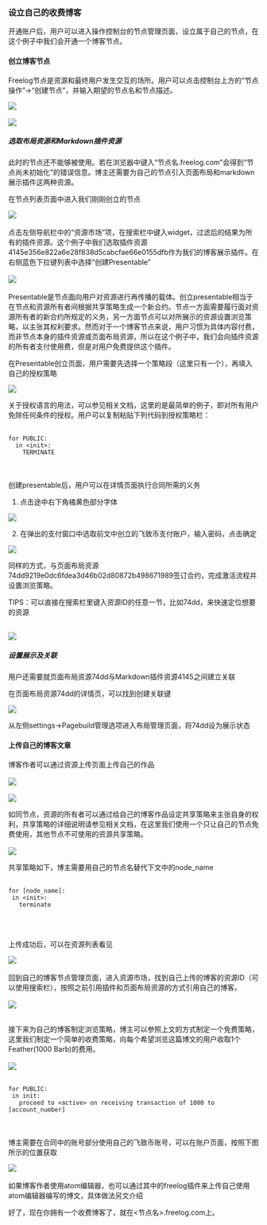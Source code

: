 ### 设立自己的收费博客
开通账户后，用户可以进入操作控制台的节点管理页面，设立属于自己的节点，在这个例子中我们会开通一个博客节点。

#### 创立博客节点

  Freelog节点是资源和最终用户发生交互的场所。用户可以点击控制台上方的“节点操作”->“创建节点”，并输入期望的节点名和节点描述。

  <img style="max-width: 80%" src="http://visuals.oss-cn-shenzhen.aliyuncs.com/Marked%20Screen%2010.png">
  <br/> <br/>
  <img style="max-width: 80%" src="http://visuals.oss-cn-shenzhen.aliyuncs.com/Screen%2011.PNG">

  ##### 选取布局资源和Markdown插件资源

  此时的节点还不能够被使用。若在浏览器中键入“节点名.freelog.com”会得到“节点尚未初始化”的错误信息。博主还需要为自己的节点引入页面布局和markdown展示插件这两种资源。

  在节点列表页面中进入我们刚刚创立的节点

  <img style="max-width: 80%" src="http://visuals.oss-cn-shenzhen.aliyuncs.com/Marked%20Screen%2012.png">
  <br/> <br/>
  点击左侧导航栏中的“资源市场”项，在搜索栏中键入widget，过滤后的结果为所有的插件资源。这个例子中我们选取插件资源4145e356e822a6e28f838d5cabcfae66e0155dfb作为我们的博客展示插件。在右侧蓝色下拉键列表中选择“创建Presentable”
  <br/> <br/>
  <img style="max-width: 80%" src="http://visuals.oss-cn-shenzhen.aliyuncs.com/Marked%20Screen%2013a.png">
  <br/> <br/>
  Presentable是节点面向用户对资源进行再传播的载体。创立presentable相当于在节点和资源所有者间根据共享策略生成一个新合约。节点一方面需要履行面对资源所有者的新合约所规定的义务，另一方面节点可以对所展示的资源设置浏览策略，以主张其权利要求。然而对于一个博客节点来说，用户习惯为具体内容付费，而非节点本身的插件资源或页面布局资源，所以在这个例子中，我们会向插件资源的所有者支付使用费，但是对用户免费提供这个插件。

  在Presentable创立页面，用户需要先选择一个策略段（这里只有一个），再填入自己的授权策略

  <img style="max-width: 80%" src="http://visuals.oss-cn-shenzhen.aliyuncs.com/Screen%2014.PNG">

  关于授权语言的用法，可以参见相关文档，这里的是最简单的例子，即对所有用户免除任何条件的授权。用户可以复制粘贴下列代码到授权策略栏：
  <br/> <br/>
  ```
  for PUBLIC:
    in <init>:
      TERMINATE
  ```
  <br/> <br/>
  创建presentable后，用户可以在详情页面执行合同所需的义务

  1. 点击途中右下角橘黄色部分字体

  <img style="max-width: 80%" src="http://visuals.oss-cn-shenzhen.aliyuncs.com/Screen%2016.PNG">

  2. 在弹出的支付窗口中选取前文中创立的飞致币支付账户，输入密码，点击确定

  <img style="max-width: 80%" src="http://visuals.oss-cn-shenzhen.aliyuncs.com/Screen%2017.PNG">

  同样的方式，与页面布局资源74dd9219e0dc6fdea3d46b02d80872b498671989签订合约，完成激活流程并设置浏览策略。

  TIPS：可以直接在搜索栏里键入资源ID的任意一节，比如74dd，来快速定位想要的资源
  <br/> <br/>

  <img style="max-width: 80%" src="http://visuals.oss-cn-shenzhen.aliyuncs.com/Screen%2015.PNG">

  ##### 设置展示及关联

  用户还需要就页面布局资源74dd与Markdown插件资源4145之间建立关联

  在页面布局资源74dd的详情页，可以找到创建关联键

  <img style="max-width: 80%" src="http://visuals.oss-cn-shenzhen.aliyuncs.com/Screen%2018.PNG">

  从左侧settings->Pagebuild管理选项进入布局管理页面，将74dd设为展示状态

#### 上传自己的博客文章

 博客作者可以通过资源上传页面上传自己的作品
 <br/> <br/>
 <img style="max-width: 80%" src="http://visuals.oss-cn-shenzhen.aliyuncs.com/Marked%20Screen%2020.png">
 <br/> <br/>
 <img style="max-width: 80%" src="http://visuals.oss-cn-shenzhen.aliyuncs.com/Marked%20Screen%2021.png">

 如同节点，资源的所有者可以通过给自己的博客作品设定共享策略来主张自身的权利，共享策略的详细说明请参见相关文档，在这里我们使用一个只让自己的节点免费使用，其他节点不可使用的资源共享策略。
 <br/> <br/>
 <img style="max-width: 80%" src="http://visuals.oss-cn-shenzhen.aliyuncs.com/Marked%20Screen%2022a.png">

 共享策略如下，博主需要用自己的节点名替代下文中的node_name
 <br/> <br/>
 ```
 for [node_name]:
  in <init>:
    terminate
 ```
 <br/> <br/>

 上传成功后，可以在资源列表看见

 <img style="max-width: 80%" src="http://visuals.oss-cn-shenzhen.aliyuncs.com/Screen%2023.PNG">
 <br/> <br/>
 回到自己的博客节点管理页面，进入资源市场，找到自己上传的博客的资源ID（可以使用搜索栏），按照之前引用插件和页面布局资源的方式引用自己的博客。
 <br/> <br/>
 <img style="max-width: 80%" src="http://visuals.oss-cn-shenzhen.aliyuncs.com/Screen%2024.PNG">
 <br/> <br/>

 接下来为自己的博客制定浏览策略，博主可以参照上文的方式制定一个免费策略，这里我们制定一个简单的收费策略，向每个希望浏览这篇博文的用户收取1个Feather(1000 Barb)的费用。
 <br/> <br/>
 <img style="max-width: 80%" src="http://visuals.oss-cn-shenzhen.aliyuncs.com/Screen%2025a.PNG">
 <br/> <br/>
 ```
 for PUBLIC:
  in init:
    proceed to <active> on receiving transaction of 1000 to [account_number]
 ```
 <br/> <br/>
 博主需要在合同中的账号部分使用自己的飞致币账号，可以在账户页面，按照下图所示的位置获取

 <img style="max-width: 80%" src="http://visuals.oss-cn-shenzhen.aliyuncs.com/Marked%20Screen%2026.png">
 <br/> <br/>
 如果博客作者使用atom编辑器，也可以通过其中的freelog插件来上传自己使用atom编辑器编写的博文，具体做法另文介绍

 好了，现在你拥有一个收费博客了，就在<节点名>.freelog.com上。
